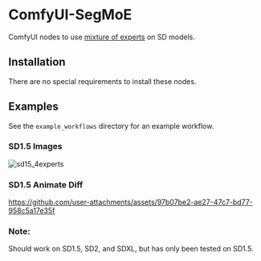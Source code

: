 # ComfyUI-SegMoE
ComfyUI nodes to use [mixture of experts](https://github.com/segmind/segmoe/tree/main) on SD models.

## Installation

There are no special requirements to install these nodes.

## Examples

See the `example_workflows` directory for an example workflow.

### SD1.5 Images

![sd15_4experts](https://github.com/user-attachments/assets/9b897972-2ddc-4803-badd-4aad62c8b6df)


### SD1.5 Animate Diff

https://github.com/user-attachments/assets/97b07be2-ae27-47c7-bd77-958c5a17e35f

### Note:

Should work on SD1.5, SD2, and SDXL, but has only been tested on SD1.5.
